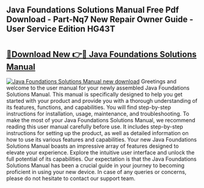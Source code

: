 ## Java Foundations Solutions Manual Free Pdf Download - Part-Nq7 New Repair Owner Guide - User Service Edition HG43T

# <h2><a href="http://bc49274.oget.top/?id=Java+Foundations+Solutions+Manual">🔗Download New 👉🔴 Java Foundations Solutions Manual</a></h2>

[![Java Foundations Solutions Manual new download](https://i.imgur.com/5g1atiW.png)](http://bc49274.oget.top/?id=Java+Foundations+Solutions+Manual)
Greetings and welcome to the user manual for your newly assembled Java Foundations Solutions Manual. This manual is specifically designed to help you get started with your product and provide you with a thorough understanding of its features, functions, and capabilities. You will find step-by-step instructions for installation, usage, maintenance, and troubleshooting. To make the most of your Java Foundations Solutions Manual, we recommend reading this user manual carefully before use. It includes step-by-step instructions for setting up the product, as well as detailed information on how to use its various features and capabilities. Your new Java Foundations Solutions Manual boasts an impressive array of features designed to elevate your experience. Explore the intuitive user interface and unlock the full potential of its capabilities. Our expectation is that the Java Foundations Solutions Manual has been a crucial guide in your journey to becoming proficient in using your new device. In case of any queries or concerns, please do not hesitate to contact our support team.
